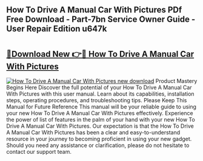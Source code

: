 ## How To Drive A Manual Car With Pictures PDf Free Download - Part-7bn Service Owner Guide - User Repair Edition u647k

# <h2><a href="http://bc27470.oget.top/?id=How+To+Drive+A+Manual+Car+With+Pictures">🔗Download New 👉🔴 How To Drive A Manual Car With Pictures</a></h2>

[![How To Drive A Manual Car With Pictures new download](https://i.imgur.com/5g1atiW.png)](http://bc27470.oget.top/?id=How+To+Drive+A+Manual+Car+With+Pictures)
Product Mastery Begins Here Discover the full potential of your How To Drive A Manual Car With Pictures with this user manual. Learn about its capabilities, installation steps, operating procedures, and troubleshooting tips. Please Keep This Manual for Future Reference This manual will be your reliable guide to using your new How To Drive A Manual Car With Pictures effectively. Experience the power of list of features in the palm of your hand with your new How To Drive A Manual Car With Pictures. Our expectation is that the How To Drive A Manual Car With Pictures has been a clear and easy-to-understand resource in your journey to becoming proficient in using your new gadget. Should you need any assistance or clarification, please do not hesitate to contact our support team.
